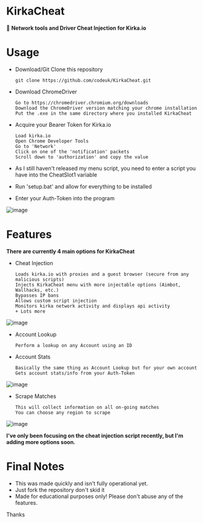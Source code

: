 # KirkaCheat
👻 **Network tools and Driver Cheat Injection for Kirka.io**

# Usage

- Download/Git Clone this repository
 
      git clone https://github.com/codeuk/KirkaCheat.git

- Download ChromeDriver

      Go to https://chromedriver.chromium.org/downloads
      Download the ChromeDriver version matching your chrome installation
      Put the .exe in the same directory where you installed KirkaCheat

- Acquire your Bearer Token for Kirka.io

      Load kirka.io
      Open Chrome Developer Tools
      Go to 'Network'
      Click on one of the 'notification' packets
      Scroll down to 'authorization' and copy the value

- As I still haven't released my menu script, you need to enter a script you have into the CheatSlot1 variable

- Run 'setup.bat' and allow for everything to be installed
- Enter your Auth-Token into the program

![image](https://user-images.githubusercontent.com/75194878/164553158-3dc4865c-31d8-41a1-b89d-7790987eec99.png)

# Features

**There are currently 4 main options for KirkaCheat**

- Cheat Injection
    
      Loads kirka.io with proxies and a guest browser (secure from any malicious scripts)
      Injects KirkaCheat menu with more injectable options (Aimbot, Wallhacks, etc.)
      Bypasses IP bans
      Allows custom script injection
      Monitors kirka network activity and displays api activity
      + Lots more

![image](https://user-images.githubusercontent.com/75194878/164555285-c54ae499-bfbc-4222-a443-64a43f9f1613.png)

- Account Lookup

      Perform a lookup on any Account using an ID

- Account Stats

      Basically the same thing as Account Lookup but for your own account
      Gets account stats/info from your Auth-Token

![image](https://user-images.githubusercontent.com/75194878/164557177-ad5e08bc-cde5-485d-9698-72b150914629.png)

- Scrape Matches

      This will collect information on all on-going matches
      You can choose any region to scrape

![image](https://user-images.githubusercontent.com/75194878/164557488-1335801d-a628-4d58-b20d-a05a4228f99a.png)

**I've only been focusing on the cheat injection script recently, but I'm adding more options soon.**

# Final Notes

- This was made quickly and isn't fully operational yet.
- Just fork the repository don't skid it
- Made for educational purposes only! Please don't abuse any of the features.

Thanks 
